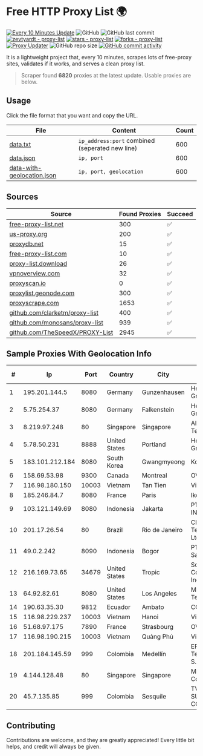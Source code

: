 
# Free HTTP Proxy List 🌍

[![Every 10 Minutes Update](https://github.com/mertguvencli/http-proxy-list/actions/workflows/main.yml/badge.svg?branch=main)](https://github.com/mertguvencli/http-proxy-list/actions/workflows/main.yml)
![GitHub](https://img.shields.io/github/license/mertguvencli/http-proxy-list)
![GitHub last commit](https://img.shields.io/github/last-commit/mertguvencli/http-proxy-list)
[![zevtyardt - proxy-list](https://img.shields.io/static/v1?label=zevtyardt&message=proxy-list&color=blue&logo=github)](https://github.com/zevtyardt/proxy-list "Go to GitHub repo")
[![stars - proxy-list](https://img.shields.io/github/stars/zevtyardt/proxy-list?style=social)](https://github.com/zevtyardt/proxy-list)
[![forks - proxy-list](https://img.shields.io/github/forks/zevtyardt/proxy-list?style=social)](https://github.com/zevtyardt/proxy-list)
[![Proxy Updater](https://github.com/zevtyardt/proxy-list/workflows/Proxy%20Updater/badge.svg)](https://github.com/zevtyardt/proxy-list/actions?query=workflow:"Proxy+Updater")
![GitHub repo size](https://img.shields.io/github/repo-size/zevtyardt/proxy-list)
[![GitHub commit activity](https://img.shields.io/github/commit-activity/m/zevtyardt/proxy-list?logo=commits)](https://github.com/zevtyardt/proxy-list/commits/main)

It is a lightweight project that, every 10 minutes, scrapes lots of free-proxy sites, validates if it works, and serves a clean proxy list.

> Scraper found **6820** proxies at the latest update. Usable proxies are below.

## Usage

Click the file format that you want and copy the URL.

|File|Content|Count|
|----|-------|-----|
|[data.txt](https://raw.githubusercontent.com/mertguvencli/http-proxy-list/main/proxy-list/data.txt)|`ip_address:port` combined (seperated new line)|600|
|[data.json](https://raw.githubusercontent.com/mertguvencli/http-proxy-list/main/proxy-list/data.json)|`ip, port`|600|
|[data-with-geolocation.json](https://raw.githubusercontent.com/mertguvencli/http-proxy-list/main/proxy-list/data-with-geolocation.json)|`ip, port, geolocation`|600|

## Sources

|Source|Found Proxies|Succeed|
|------|-------------|-------|
|[free-proxy-list.net](https://free-proxy-list.net)|300|✅|
|[us-proxy.org](https://www.us-proxy.org)|200|✅|
|[proxydb.net](http://proxydb.net)|15|✅|
|[free-proxy-list.com](https://free-proxy-list.com/?page=&port=&type%5B%5D=http&type%5B%5D=https&up_time=0&search=Search)|10|✅|
|[proxy-list.download](https://www.proxy-list.download/HTTP)|26|✅|
|[vpnoverview.com](https://vpnoverview.com/privacy/anonymous-browsing/free-proxy-servers)|32|✅|
|[proxyscan.io](https://www.proxyscan.io)|0|✅|
|[proxylist.geonode.com](https://proxylist.geonode.com/api/proxy-list?limit=300&page=1&sort_by=lastChecked&sort_type=desc&protocols=http,https)|300|✅|
|[proxyscrape.com](https://api.proxyscrape.com/v2/?request=displayproxies&protocol=http&timeout=10000&country=all&ssl=all&anonymity=all)|1653|✅|
|[github.com/clarketm/proxy-list](https://raw.githubusercontent.com/clarketm/proxy-list/master/proxy-list-raw.txt)|400|✅|
|[github.com/monosans/proxy-list](https://raw.githubusercontent.com/monosans/proxy-list/main/proxies/http.txt)|939|✅|
|[github.com/TheSpeedX/PROXY-List](https://raw.githubusercontent.com/TheSpeedX/PROXY-List/master/http.txt)|2945|✅|


## Sample Proxies With Geolocation Info

|#|Ip|Port|Country|City|Internet Service Provider|
|-|--|----|-------|----|-------------------------|
|1|195.201.144.5|8080|Germany|Gunzenhausen|Hetzner Online GmbH|
|2|5.75.254.37|8080|Germany|Falkenstein|Hetzner Online GmbH|
|3|8.219.97.248|80|Singapore|Singapore|Alibaba (US) Technology Co., Ltd.|
|4|5.78.50.231|8888|United States|Portland|Hetzner Online GmbH|
|5|183.101.212.184|8080|South Korea|Gwangmyeong|Korea Telecom|
|6|158.69.53.98|9300|Canada|Montreal|OVH SAS|
|7|116.98.180.150|10003|Vietnam|Tan Tien|Viettel Corporation|
|8|185.246.84.7|8080|France|Paris|Ikoula Net SAS|
|9|103.121.149.69|8080|Indonesia|Jakarta|PT EMERIO INDONESIA|
|10|201.17.26.54|80|Brazil|Rio de Janeiro|Claro NXT Telecomunicacoes Ltda|
|11|49.0.2.242|8090|Indonesia|Bogor|PT Usaha Adi Sanggoro|
|12|216.169.73.65|34679|United States|Tropic|South Central Communications, Inc.|
|13|64.92.82.61|8080|United States|Los Angeles|Momentum Telecom, Inc.|
|14|190.63.35.30|9812|Ecuador|Ambato|CONECEL|
|15|116.98.229.237|10003|Vietnam|Hanoi|Viettel Corporation|
|16|51.68.97.175|7890|France|Strasbourg|OVH SAS|
|17|116.98.190.215|10003|Vietnam|Quảng Phú|Viettel Corporation|
|18|201.184.145.59|999|Colombia|Medellín|EPM Telecomunicaciones S.A. E.S.P.|
|19|4.144.128.48|80|Singapore|Singapore|Microsoft Corporation|
|20|45.7.135.85|999|Colombia|Sesquile|TV AZTECA SUCURSAL COLOMBIA|



## Contributing

Contributions are welcome, and they are greatly appreciated! Every
little bit helps, and credit will always be given.

